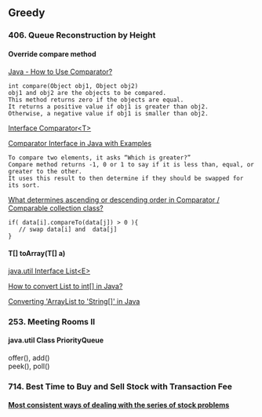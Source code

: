 ## Greedy

### 406. Queue Reconstruction by Height
#### Override compare method
[Java - How to Use Comparator?](https://www.tutorialspoint.com/java/java_using_comparator.htm)   

```
int compare(Object obj1, Object obj2)
obj1 and obj2 are the objects to be compared. 
This method returns zero if the objects are equal. 
It returns a positive value if obj1 is greater than obj2.
Otherwise, a negative value if obj1 is smaller than obj2.
```  

[Interface Comparator\<T\>](https://docs.oracle.com/javase/8/docs/api/java/util/Comparator.html#compare-T-T-)   

[Comparator Interface in Java with Examples](https://www.geeksforgeeks.org/comparator-interface-java/)   

```
To compare two elements, it asks “Which is greater?” 
Compare method returns -1, 0 or 1 to say if it is less than, equal, or greater to the other. 
It uses this result to then determine if they should be swapped for its sort.
```   


[What determines ascending or descending order in Comparator / Comparable collection class?](https://stackoverflow.com/questions/26107921/what-determines-ascending-or-descending-order-in-comparator-comparable-collect)   
```
if( data[i].compareTo(data[j]) > 0 ){
   // swap data[i] and  data[j]
}

```  

#### <T> T[] toArray(T[] a)
[java.util Interface List\<E\>](https://docs.oracle.com/javase/8/docs/api/java/util/List.html#toArray-T:A-)   
   
[How to convert List<Integer> to int[] in Java?](https://stackoverflow.com/questions/960431/how-to-convert-listinteger-to-int-in-java)     
   
[Converting 'ArrayList<String> to 'String[]' in Java](https://stackoverflow.com/questions/4042434/converting-arrayliststring-to-string-in-java)    


### 253. Meeting Rooms II
#### java.util Class PriorityQueue<E>
offer(), add()   
peek(), poll()   
   
   
   
### 714. Best Time to Buy and Sell Stock with Transaction Fee
#### [Most consistent ways of dealing with the series of stock problems](https://leetcode.com/problems/best-time-to-buy-and-sell-stock-with-transaction-fee/discuss/108870/Most-consistent-ways-of-dealing-with-the-series-of-stock-problems)   


